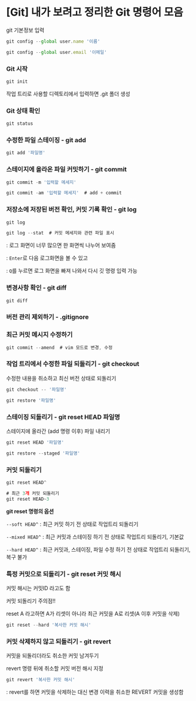 # [Git] 내가 보려고 정리한 Git 명령어 모음

git 기본정보 입력

```jsx
git config --global user.name '이름'

git config --global user.email '이메일'
```

### Git 시작

```jsx
git init
```

작업 트리로 사용할 디렉토리에서 입력하면 .git 폴더 생성

### Git 상태 확인

```jsx
git status
```

### 수정한 파일 스테이징 - git add

```jsx
git add '파일명'
```

### 스테이지에 올라온 파일 커밋하기 - git commit

```jsx
git commit -m '입력할 메세지'

git commit -am '입력할 메세지'  # add + commit
```

### 저장소에 저장된 버전 확인, 커밋 기록 확인 - git log

```jsx
git log

git log --stat  # 커밋 메세지와 관련 파일 표시
```

: 로그 화면이 너무 많으면 한 화면씩 나누어 보여줌

: `Enter`로 다음 로그화면을 볼 수 있고

: `Q`를 누르면 로그 화면을 빠져 나와서 다시 깃 명령 입력 가능

### 변경사항 확인 - git diff

```jsx
git diff
```

### 버전 관리 제외하기 - .gitignore

### 최근 커밋 메시지 수정하기

```jsx
git commit --amend  # vim 모드로 변경, 수정
```

### 작업 트리에서 수정한 파일 되돌리기 - git checkout

수정한 내용을 취소하고 최신 버전 상태로 되돌리기

```jsx
git checkout -- '파일명'

git restore '파일명'
```

### 스테이징 되돌리기 - git reset HEAD 파일명

스테이지에 올라간 (add 명령 이후) 파일 내리기

```jsx
git reset HEAD '파일명'

git restore --staged '파일명'
```

### 커밋 되돌리기

```jsx
git reset HEAD^

# 최근 3개 커밋 되돌리기
git reset HEAD~3
```

**git reset 명령의 옵션**

`--soft HEAD^` : 최근 커밋 하기 전 상태로 작업트리 되돌리기

`--mixed HEAD^` : 최근 커밋과 스테이징 하기 전 상태로 작업트리 되돌리기, 기본값

`--hard HEAD^` : 최근 커밋과, 스테이징, 파일 수정 하기 전 상태로 작업트리 되돌리기, 복구 불가

### 특정 커밋으로 되돌리기 - git reset 커밋 해시

커밋 해시는 커밋ID 라고도 함

커밋 되돌리기 주의점!!

reset A 라고하면 A가 리셋이 아니라 최근 커밋을 A로 리셋(A 이후 커밋을 삭제)

```jsx
git reset --hard '복사한 커밋 해시'
```

### 커밋 삭제하지 않고 되돌리기  - git revert

커밋을 되돌리더라도 취소한 커밋 남겨두기

revert 명령 뒤에 취소할 커밋 버전 해시 지정

```jsx
git revert '복사한 커밋 해시'
```

: revert를 하면 커밋을 삭제하는 대신 변경 이력을 취소한 REVERT 커밋을 생성함
